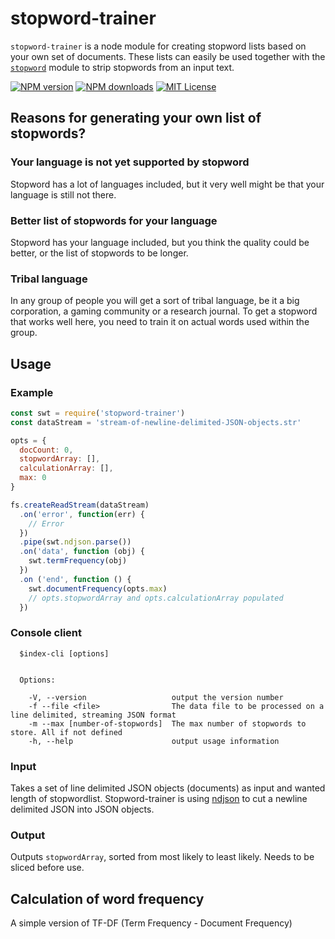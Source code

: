 # stopword-trainer
`stopword-trainer` is a node module for creating stopword lists based on your own set of documents. These lists can easily be used together with the [`stopword`](https://github.com/fergiemcdowall/stopword/) module to strip stopwords from an input text.

[![NPM version][npm-version-image]][npm-url]
[![NPM downloads][npm-downloads-image]][npm-url]
[![MIT License][license-image]][license-url]

## Reasons for generating your own list of stopwords?

### Your language is not yet supported by stopword
Stopword has a lot of languages included, but it very well might be that your language is still not there.

### Better list of stopwords for your language
Stopword has your language included, but you think the quality could be better, or the list of stopwords to be longer.

### Tribal language
In any group of people you will get a sort of tribal language, be it a big corporation, a gaming community or a research journal. To get a stopword that works well here, you need to train it on actual words used within the group.

## Usage

### Example
```javascript
const swt = require('stopword-trainer')
const dataStream = 'stream-of-newline-delimited-JSON-objects.str'

opts = {
  docCount: 0,
  stopwordArray: [],
  calculationArray: [],
  max: 0
}

fs.createReadStream(dataStream)
  .on('error', function(err) {
    // Error
  })
  .pipe(swt.ndjson.parse())
  .on('data', function (obj) {
    swt.termFrequency(obj)
  })
  .on ('end', function () {
    swt.documentFrequency(opts.max)
    // opts.stopwordArray and opts.calculationArray populated
  })
```

### Console client
```
  $index-cli [options]


  Options:

    -V, --version                   output the version number
    -f --file <file>                The data file to be processed on a line delimited, streaming JSON format
    -m --max [number-of-stopwords]  The max number of stopwords to store. All if not defined
    -h, --help                      output usage information
```

### Input
Takes a set of line delimited JSON objects (documents) as input and wanted length of stopwordlist. Stopword-trainer is using [ndjson](https://github.com/maxogden/ndjson) to cut a newline delimited JSON into JSON objects.

### Output
Outputs `stopwordArray`, sorted from most likely to least likely. Needs to be sliced before use.

## Calculation of word frequency
A simple version of TF-DF (Term Frequency - Document Frequency)

[license-image]: http://img.shields.io/badge/license-MIT-blue.svg?style=flat
[license-url]: LICENSE
[npm-url]: https://npmjs.org/package/stopword-trainer
[npm-version-image]: http://img.shields.io/npm/v/stopword-trainer.svg?style=flat
[npm-downloads-image]: http://img.shields.io/npm/dm/stopword-trainer.svg?style=flat
